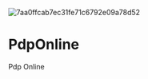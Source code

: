 ![7aa0ffcab7ec31fe71c6792e09a78d52](https://user-images.githubusercontent.com/103136749/207534346-635062e1-8f7c-44c3-9525-e8006151599a.jpg)
# PdpOnline
Pdp Online
